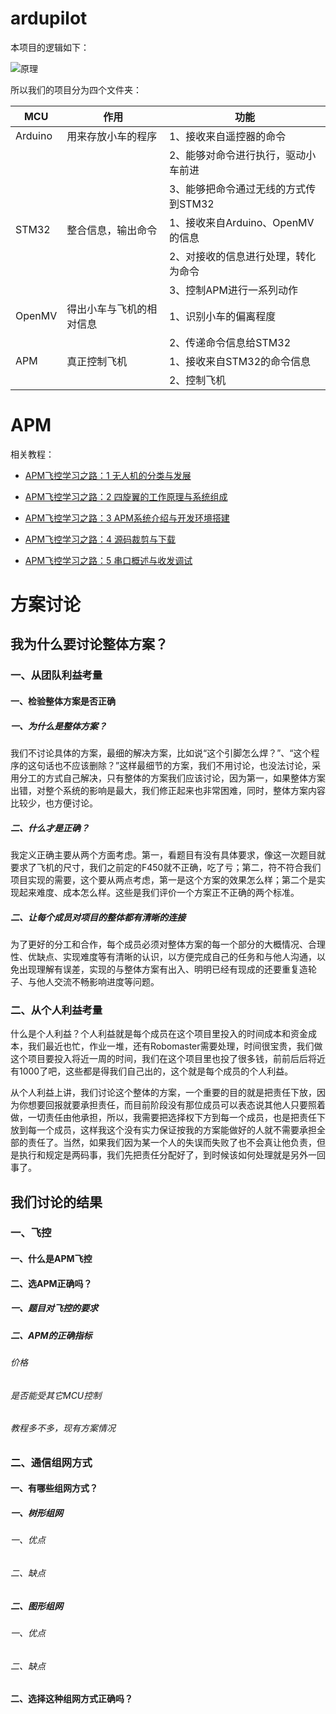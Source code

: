 # ardupilot

本项目的逻辑如下：

![原理](https://i.loli.net/2019/05/18/5cdfb2d58fa6686315.png)

所以我们的项目分为四个文件夹：

| MCU     | 作用                     | 功能                                 |
| ------- | ------------------------ | ------------------------------------ |
| Arduino | 用来存放小车的程序       | 1、接收来自遥控器的命令              |
|         |                          | 2、能够对命令进行执行，驱动小车前进  |
|         |                          | 3、能够把命令通过无线的方式传到STM32 |
| STM32   | 整合信息，输出命令       | 1、接收来自Arduino、OpenMV的信息     |
|         |                          | 2、对接收的信息进行处理，转化为命令  |
|         |                          | 3、控制APM进行一系列动作             |
| OpenMV  | 得出小车与飞机的相对信息 | 1、识别小车的偏离程度                |
|         |                          | 2、传递命令信息给STM32               |
| APM     | 真正控制飞机             | 1、接收来自STM32的命令信息           |
|         |                          | 2、控制飞机                          |

# APM

相关教程：

- [APM飞控学习之路：1 无人机的分类与发展](https://github.com/ptrtonull-workshop/ardupilot/blob/master/APM/blog/1/index.md)
- [APM飞控学习之路：2 四旋翼的工作原理与系统组成](https://github.com/ptrtonull-workshop/ardupilot/blob/master/APM/blog/2/index.md)
- [APM飞控学习之路：3 APM系统介绍与开发环境搭建](https://github.com/ptrtonull-workshop/ardupilot/blob/master/APM/blog/3/index.md)

- [APM飞控学习之路：4 源码裁剪与下载](https://github.com/ptrtonull-workshop/ardupilot/blob/master/APM/blog/4/index.md)
- [APM飞控学习之路：5 串口概述与收发调试](https://github.com/ptrtonull-workshop/ardupilot/blob/master/APM/blog/5/index.md)

# 方案讨论

## 我为什么要讨论整体方案？

### 一、从团队利益考量

#### 一、检验整体方案是否正确

##### 一、为什么是整体方案？

我们不讨论具体的方案，最细的解决方案，比如说“这个引脚怎么焊？”、“这个程序的这句话也不应该删除？”这样最细节的方案，我们不用讨论，也没法讨论，采用分工的方式自己解决，只有整体的方案我们应该讨论，因为第一，如果整体方案出错，对整个系统的影响是最大，我们修正起来也非常困难，同时，整体方案内容比较少，也方便讨论。

##### 二、什么才是正确？

我定义正确主要从两个方面考虑。第一，看题目有没有具体要求，像这一次题目就要求了飞机的尺寸，我们之前定的F450就不正确，吃了亏；第二，符不符合我们项目实现的需要，这个要从两点考虑，第一是这个方案的效果怎么样；第二个是实现起来难度、成本怎么样。这些是我们评价一个方案正不正确的两个标准。

##### 二、让每个成员对项目的整体都有清晰的连接

为了更好的分工和合作，每个成员必须对整体方案的每一个部分的大概情况、合理性、优缺点、实现难度等有清晰的认识，以方便完成自己的任务和与他人沟通，以免出现理解有误差，实现的与整体方案有出入、明明已经有现成的还要重复造轮子、与他人交流不畅影响进度等问题。

### 二、从个人利益考量

什么是个人利益？个人利益就是每个成员在这个项目里投入的时间成本和资金成本，我们最近也忙，作业一堆，还有Robomaster需要处理，时间很宝贵，我们做这个项目要投入将近一周的时间，我们在这个项目里也投了很多钱，前前后后将近有1000了吧，这些都是得我们自己出的，这个就是每个成员的个人利益。

从个人利益上讲，我们讨论这个整体的方案，一个重要的目的就是把责任下放，因为你想要回报就要承担责任，而目前阶段没有那位成员可以表态说其他人只要照着做，一切责任由他承担，所以，我需要把选择权下方到每一个成员，也是把责任下放到每一个成员，这样我这个没有实力保证按我的方案能做好的人就不需要承担全部的责任了。当然，如果我们因为某一个人的失误而失败了也不会真让他负责，但是执行和规定是两码事，我们先把责任分配好了，到时候该如何处理就是另外一回事了。

## 我们讨论的结果

### 一、飞控

#### 一、什么是APM飞控

#### 二、选APM正确吗？

##### 一、题目对飞控的要求

##### 二、APM的正确指标

###### 价格

###### 是否能受其它MCU控制

###### 教程多不多，现有方案情况

### 二、通信组网方式

#### 一、有哪些组网方式？

##### 一、树形组网

###### 一、优点

###### 二、缺点

##### 二、图形组网

###### 一、优点

###### 二、缺点

#### 二、选择这种组网方式正确吗？

